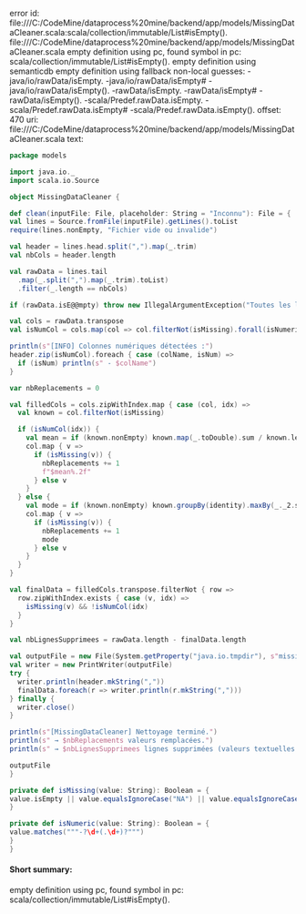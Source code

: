 error id: file:///C:/CodeMine/dataprocess%20mine/backend/app/models/MissingDataCleaner.scala:scala/collection/immutable/List#isEmpty().
file:///C:/CodeMine/dataprocess%20mine/backend/app/models/MissingDataCleaner.scala
empty definition using pc, found symbol in pc: scala/collection/immutable/List#isEmpty().
empty definition using semanticdb
empty definition using fallback
non-local guesses:
	 -java/io/rawData/isEmpty.
	 -java/io/rawData/isEmpty#
	 -java/io/rawData/isEmpty().
	 -rawData/isEmpty.
	 -rawData/isEmpty#
	 -rawData/isEmpty().
	 -scala/Predef.rawData.isEmpty.
	 -scala/Predef.rawData.isEmpty#
	 -scala/Predef.rawData.isEmpty().
offset: 470
uri: file:///C:/CodeMine/dataprocess%20mine/backend/app/models/MissingDataCleaner.scala
text:
```scala
package models

import java.io._
import scala.io.Source

object MissingDataCleaner {

def clean(inputFile: File, placeholder: String = "Inconnu"): File = {
val lines = Source.fromFile(inputFile).getLines().toList
require(lines.nonEmpty, "Fichier vide ou invalide")

val header = lines.head.split(",").map(_.trim)
val nbCols = header.length

val rawData = lines.tail
  .map(_.split(",").map(_.trim).toList)
  .filter(_.length == nbCols)

if (rawData.isE@@mpty) throw new IllegalArgumentException("Toutes les lignes sont mal formées ou vides")

val cols = rawData.transpose
val isNumCol = cols.map(col => col.filterNot(isMissing).forall(isNumeric))

println(s"[INFO] Colonnes numériques détectées :")
header.zip(isNumCol).foreach { case (colName, isNum) =>
  if (isNum) println(s" - $colName")
}

var nbReplacements = 0

val filledCols = cols.zipWithIndex.map { case (col, idx) =>
  val known = col.filterNot(isMissing)

  if (isNumCol(idx)) {
    val mean = if (known.nonEmpty) known.map(_.toDouble).sum / known.length else 0.0
    col.map { v =>
      if (isMissing(v)) {
        nbReplacements += 1
        f"$mean%.2f"
      } else v
    }
  } else {
    val mode = if (known.nonEmpty) known.groupBy(identity).maxBy(_._2.size)._1 else placeholder
    col.map { v =>
      if (isMissing(v)) {
        nbReplacements += 1
        mode
      } else v
    }
  }
}

val finalData = filledCols.transpose.filterNot { row =>
  row.zipWithIndex.exists { case (v, idx) =>
    isMissing(v) && !isNumCol(idx)
  }
}

val nbLignesSupprimees = rawData.length - finalData.length

val outputFile = new File(System.getProperty("java.io.tmpdir"), s"missing_cleaned_${inputFile.getName}")
val writer = new PrintWriter(outputFile)
try {
  writer.println(header.mkString(","))
  finalData.foreach(r => writer.println(r.mkString(",")))
} finally {
  writer.close()
}

println(s"[MissingDataCleaner] Nettoyage terminé.")
println(s" → $nbReplacements valeurs remplacées.")
println(s" → $nbLignesSupprimees lignes supprimées (valeurs textuelles manquantes).")

outputFile
}

private def isMissing(value: String): Boolean = {
value.isEmpty || value.equalsIgnoreCase("NA") || value.equalsIgnoreCase("null") || value.trim.isEmpty
}

private def isNumeric(value: String): Boolean = {
value.matches("""-?\d+(.\d+)?""")
}
}
```


#### Short summary: 

empty definition using pc, found symbol in pc: scala/collection/immutable/List#isEmpty().
